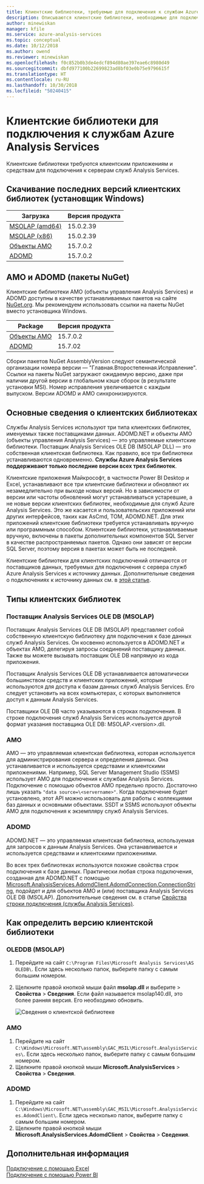 ```yaml
---
title: Клиентские библиотеки, требуемые для подключения к службам Azure Analysis Services | Документы Майкрософт
description: Описываются клиентские библиотеки, необходимые для подключения клиентских приложений и средств к службам Azure Analysis Services
author: minewiskan
manager: kfile
ms.service: azure-analysis-services
ms.topic: conceptual
ms.date: 10/12/2018
ms.author: owend
ms.reviewer: minewiskan
ms.openlocfilehash: f0c852b0b3de4edcf894d80ae397eae6c8980d49
ms.sourcegitcommit: dbfd977100b22699823ad8bf03e0b75e9796615f
ms.translationtype: HT
ms.contentlocale: ru-RU
ms.lasthandoff: 10/30/2018
ms.locfileid: "50240415"
---
```

# <a name="client-libraries-for-connecting-to-azure-analysis-services"></a>Клиентские библиотеки для подключения к службам Azure Analysis Services

Клиентские библиотеки требуются клиентским приложениям и средствам для подключения к серверам служб Analysis Services. 

## <a name="download-the-latest-client-libraries-windows-installer"></a>Скачивание последних версий клиентских библиотек (установщик Windows)  

|Загрузка  |Версия продукта  | 
|---------|---------|
|[MSOLAP (amd64)](https://go.microsoft.com/fwlink/?linkid=829576)    |    15.0.2.39      |
|[MSOLAP (x86)](https://go.microsoft.com/fwlink/?linkid=829575)     |    15.0.2.39      |
|[Объекты AMO](https://go.microsoft.com/fwlink/?linkid=829578)     |   15.7.0.2    |
|[ADOMD](https://go.microsoft.com/fwlink/?linkid=829577)     |    15.7.0.2     |

## <a name="amo-and-adomd-nuget-packages"></a>AMO и ADOMD (пакеты NuGet)

Клиентские библиотеки AMO (объекты управления Analysis Services) и ADOMD доступны в качестве устанавливаемых пакетов на сайте [NuGet.org](https://www.nuget.org/). Мы рекомендуем использовать ссылки на пакеты NuGet вместо установщика Windows. 

|Package  | Версия продукта  | 
|---------|---------|
|[Объекты AMO](https://www.nuget.org/packages/Microsoft.AnalysisServices.retail.amd64/)    |    15.7.0.2    |
|[ADOMD](https://www.nuget.org/packages/Microsoft.AnalysisServices.AdomdClient.retail.amd64/)     |   15.7.02     |

Сборки пакетов NuGet AssemblyVersion следуют семантической организации номера версии — "Главная.Второстепенная.Исправление". Ссылки на пакеты NuGet загружают ожидаемую версию, даже при наличии другой версии в глобальном кэше сборок (в результате установки MSI). Номер исправления увеличивается с каждым выпуском. Версии ADOMD и AMO синхронизируются.

## <a name="understanding-client-libraries"></a>Основные сведения о клиентских библиотеках

Службы Analysis Services используют три типа клиентских библиотек, именуемых также поставщиками данных. ADOMD.NET и объекты AMO (объекты управления Analysis Services) — это управляемые клиентские библиотеки. Поставщик Analysis Services OLE DB (MSOLAP DLL) — это собственная клиентская библиотека. Как правило, все три библиотеки устанавливаются одновременно. **Службы Azure Analysis Services поддерживают только последние версии всех трех библиотек**. 

Клиентские приложения Майкрософт, в частности Power BI Desktop и Excel, устанавливают все три клиентские библиотеки и обновляют их незамедлительно при выходе новых версий. Но в зависимости от версии или частоты обновлений могут устанавливаться устаревшие, а не новые версии клиентских библиотек, необходимые для служб Azure Analysis Services. Это же касается и пользовательских приложений или других интерфейсов, таких как AsCmd, TOM, ADOMD.NET. Для этих приложений клиентские библиотеки требуется устанавливать вручную или программным способом. Клиентские библиотеки, устанавливаемые вручную, включены в пакеты дополнительных компонентов SQL Server в качестве распространяемых пакетов. Однако они зависят от версии SQL Server, поэтому версия в пакетах может быть не последней.  

Клиентские библиотеки для клиентских подключений отличаются от поставщиков данных, требуемых для подключения с сервера служб Azure Analysis Services к источнику данных. Дополнительные сведения о подключениях к источнику данных см. в [этой статье](analysis-services-datasource.md).

## <a name="client-library-types"></a>Типы клиентских библиотек

### <a name="analysis-services-ole-db-provider-msolap"></a>Поставщик Analysis Services OLE DB (MSOLAP) 

 Поставщик Analysis Services OLE DB (MSOLAP) представляет собой собственную клиентскую библиотеку для подключения к базе данных служб Analysis Services. Он косвенно используется в ADOMD.NET и объектах AMO, делегируя запросы соединений поставщику данных. Также вы можете вызывать поставщик OLE DB напрямую из кода приложения.  
  
 Поставщик Analysis Services OLE DB устанавливается автоматически большинством средств и клиентских приложений, которые используются для доступа к базам данных служб Analysis Services. Его следует установить на всех компьютерах, с которых выполняется доступ к данным Analysis Services.  
  
 Поставщики OLE DB часто указываются в строках подключения. В строке подключения служб Analysis Services используется другой формат указания поставщика OLE DB: MSOLAP.\<version>.dll.

### <a name="amo"></a>AMO  

 AMO — это управляемая клиентская библиотека, которая используется для администрирования сервера и определения данных. Она устанавливается и используется средствами и клиентскими приложениями. Например, SQL Server Management Studio (SSMS) использует AMO для подключения к службам Analysis Services. Подключение с помощью объектов AMO предельно просто. Достаточно лишь указать `"data source=\<servername>"`. Когда подключение будет установлено, этот API можно использовать для работы с коллекциями баз данных и основными объектами. SSDT и SSMS используют объекты AMO для подключения к экземпляру служб Analysis Services.  

  
### <a name="adomd"></a>ADOMD

 ADOMD.NET — это управляемая клиентская библиотека, используемая для запросов к данным Analysis Services. Она устанавливается и используется средствами и клиентскими приложениями. 
  
 Во всех трех библиотеках используются похожие свойства строк подключения к базе данных. Практически любая строка подключения, созданная для ADOMD.NET с помощью [Microsoft.AnalysisServices.AdomdClient.AdomdConnection.ConnectionString](https://msdn.microsoft.com/library/microsoft.analysisservices.adomdclient.adomdconnection.connectionstring.aspx), подойдет и для объектов AMO и (или) поставщика Analysis Services OLE DB (MSOLAP). Дополнительные сведения см. в статье [Свойства строки подключения (службы Analysis Services)](https://docs.microsoft.com/sql/analysis-services/instances/connection-string-properties-analysis-services).  

  
##  <a name="bkmk_LibUpdate"></a>Как определить версию клиентской библиотеки   
  
### <a name="oleddb-msolap"></a>OLEDDB (MSOLAP)  
  
1.  Перейдите на сайт `C:\Program Files\Microsoft Analysis Services\AS OLEDB\`. Если здесь несколько папок, выберите папку с самым большим номером.
  
2.  Щелкните правой кнопкой мыши файл **msolap.dll** и выберите  > **Свойства** > **Сведения**. Если файл называется msolap140.dll, это более ранняя версия. Его необходимо обновить.
    
    ![Сведения о клиентской библиотеке](media/analysis-services-data-providers/aas-msolap-details.png)
    
  
### <a name="amo"></a>AMO

1. Перейдите на сайт `C:\Windows\Microsoft.NET\assembly\GAC_MSIL\Microsoft.AnalysisServices\`. Если здесь несколько папок, выберите папку с самым большим номером.
2. Щелкните правой кнопкой мыши **Microsoft.AnalysisServices** > **Свойства** > **Сведения**.  

### <a name="adomd"></a>ADOMD

1. Перейдите на сайт `C:\Windows\Microsoft.NET\assembly\GAC_MSIL\Microsoft.AnalysisServices.AdomdClient\`. Если здесь несколько папок, выберите папку с самым большим номером.
2. Щелкните правой кнопкой мыши **Microsoft.AnalysisServices.AdomdClient** > **Свойства** > **Сведения**.  


## <a name="next-steps"></a>Дополнительная информация
[Подключение с помощью Excel](analysis-services-connect-excel.md)    
[Подключение с помощью Power BI](analysis-services-connect-pbi.md)

